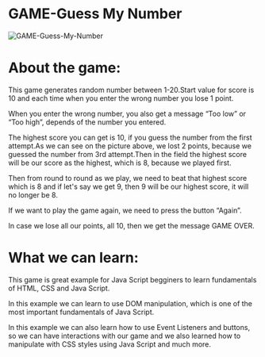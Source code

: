 # GAME-Guess My Number

![GAME-Guess-My-Number](https://user-images.githubusercontent.com/61464267/142727628-e9aaf9b3-e3bc-4814-abe5-16365d2430f3.gif)

# About the game:
This game generates random number between 1-20.Start value for score is 10 and each time when you enter the wrong number you lose 1 point.

When you enter the wrong number, you also get a message “Too low” or “Too high”, depends of the number you entered.

The highest score you can get is 10, if you guess the number from the first attempt.As we can see on the picture above, we lost 2 points, because we guessed the number from 3rd attempt.Then in the field the highest score will be our score as the highest, which is 8, because we played first.

Then from round to round as we play, we need to beat that highest score which is 8 and if let's say we get  9, then 9 will be our highest score, it will no longer be 8.

If we want to play the game again, we need to press the button “Again”.

In case we lose all our points, all 10, then we get the message GAME OVER.

# What we can learn:
This game is great example for Java Script begginers to learn fundamentals of HTML, CSS and Java Script.

In this example we can learn to use DOM manipulation, which is one of the most important fundamentals of Java Script.

In this example we can also learn how to use Event Listeners and buttons, so we can have interactions with our game and we also learned how to manipulate with CSS styles using Java Script and much more.

